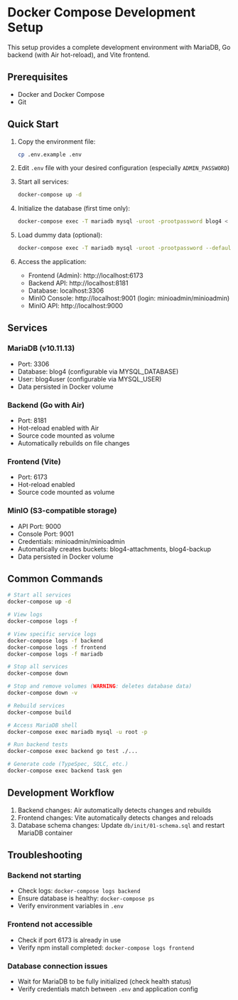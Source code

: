 # Docker Compose Development Setup

This setup provides a complete development environment with MariaDB, Go backend (with Air hot-reload), and Vite frontend.

## Prerequisites

- Docker and Docker Compose
- Git

## Quick Start

1. Copy the environment file:
   ```bash
   cp .env.example .env
   ```

2. Edit `.env` file with your desired configuration (especially `ADMIN_PASSWORD`)

3. Start all services:
   ```bash
   docker-compose up -d
   ```

4. Initialize the database (first time only):
   ```bash
   docker-compose exec -T mariadb mysql -uroot -prootpassword blog4 < db/init/01-schema.sql
   ```

5. Load dummy data (optional):
   ```bash
   docker-compose exec -T mariadb mysql -uroot -prootpassword --default-character-set=utf8mb4 blog4 < db/init/02-dummy-data.sql
   ```

6. Access the application:
   - Frontend (Admin): http://localhost:6173
   - Backend API: http://localhost:8181
   - Database: localhost:3306
   - MinIO Console: http://localhost:9001 (login: minioadmin/minioadmin)
   - MinIO API: http://localhost:9000

## Services

### MariaDB (v10.11.13)
- Port: 3306
- Database: blog4 (configurable via MYSQL_DATABASE)
- User: blog4user (configurable via MYSQL_USER)
- Data persisted in Docker volume

### Backend (Go with Air)
- Port: 8181
- Hot-reload enabled with Air
- Source code mounted as volume
- Automatically rebuilds on file changes

### Frontend (Vite)
- Port: 6173
- Hot-reload enabled
- Source code mounted as volume

### MinIO (S3-compatible storage)
- API Port: 9000
- Console Port: 9001
- Credentials: minioadmin/minioadmin
- Automatically creates buckets: blog4-attachments, blog4-backup
- Data persisted in Docker volume

## Common Commands

```bash
# Start all services
docker-compose up -d

# View logs
docker-compose logs -f

# View specific service logs
docker-compose logs -f backend
docker-compose logs -f frontend
docker-compose logs -f mariadb

# Stop all services
docker-compose down

# Stop and remove volumes (WARNING: deletes database data)
docker-compose down -v

# Rebuild services
docker-compose build

# Access MariaDB shell
docker-compose exec mariadb mysql -u root -p

# Run backend tests
docker-compose exec backend go test ./...

# Generate code (TypeSpec, SQLC, etc.)
docker-compose exec backend task gen
```

## Development Workflow

1. Backend changes: Air automatically detects changes and rebuilds
2. Frontend changes: Vite automatically detects changes and reloads
3. Database schema changes: Update `db/init/01-schema.sql` and restart MariaDB container

## Troubleshooting

### Backend not starting
- Check logs: `docker-compose logs backend`
- Ensure database is healthy: `docker-compose ps`
- Verify environment variables in `.env`

### Frontend not accessible
- Check if port 6173 is already in use
- Verify npm install completed: `docker-compose logs frontend`

### Database connection issues
- Wait for MariaDB to be fully initialized (check health status)
- Verify credentials match between `.env` and application config